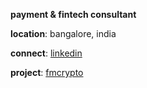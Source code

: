 **payment & fintech consultant**

**location**: bangalore, india

**connect**: [linkedin](https://linkedin.com/in/jagnd)

**project**: [fmcrypto](https://github.com/jagnd1/fmcrypto)

